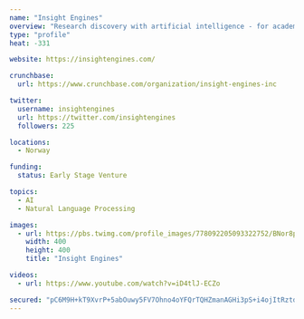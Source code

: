 ```yaml
---
name: "Insight Engines"
overview: "Research discovery with artificial intelligence - for academia and chemical research."
type: "profile"
heat: -331

website: https://insightengines.com/

crunchbase:
  url: https://www.crunchbase.com/organization/insight-engines-inc

twitter:
  username: insightengines
  url: https://twitter.com/insightengines
  followers: 225

locations:
  - Norway

funding:
  status: Early Stage Venture

topics:
  - AI
  - Natural Language Processing

images:
  - url: https://pbs.twimg.com/profile_images/778092205093322752/BNor8pkI_400x400.jpg
    width: 400
    height: 400
    title: "Insight Engines"

videos:
  - url: https://www.youtube.com/watch?v=iD4tlJ-ECZo

secured: "pC6M9H+kT9XvrP+5abOuwy5FV7Ohno4oYFQrTQHZmanAGHi3pS+i4ojItRztdOqzZ6vLRzK1WfR+pzxbXfLScrhsS3nlbiA0UydWmAFMGPv3BXY1zBwaTrei28yKcE6w5v83vC9DfakBDwsOlYL3uNb89pA0I9bjNqFSPEmyDYgOkpYFnWAcMQAl/5aYRkBpSGBwndkbHvm9fVEPY9j6MVwJg5rcS1vcJGf/FVVKFgGGR0ZA6FUJpe2bRdH3cpC/wGPmILPb/QIT5N9HifrWF+SGlHCZGUjtDLAOxZTcWLmQhWUao32XdmkR/yQ6hAVq;IxmQ08K35a+SHFI6RK15Kw=="
---
```


